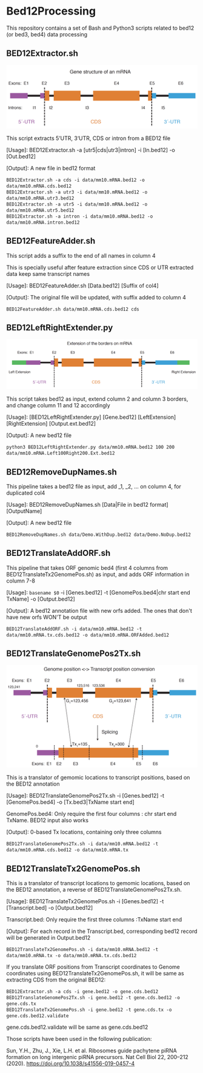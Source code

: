 # Bed12Processing
This repository contains a set of Bash and Python3 scripts related to bed12 (or bed3, bed4) data processing

## BED12Extractor.sh
![](images/GeneStructure.png)

This script extracts 5’UTR, 3‘UTR, CDS or intron from a BED12 file

[Usage]: BED12Extractor.sh -a [utr5|cds|utr3|intron] -i [In.bed12] -o [Out.bed12]

[Output]: A new file in bed12 format

```
BED12Extractor.sh -a cds -i data/mm10.mRNA.bed12 -o data/mm10.mRNA.cds.bed12
BED12Extractor.sh -a utr3 -i data/mm10.mRNA.bed12 -o data/mm10.mRNA.utr3.bed12
BED12Extractor.sh -a utr5 -i data/mm10.mRNA.bed12 -o data/mm10.mRNA.utr5.bed12
BED12Extractor.sh -a intron -i data/mm10.mRNA.bed12 -o data/mm10.mRNA.intron.bed12
```

## BED12FeatureAdder.sh

This script adds a suffix to the end of all names in column 4

This is specially useful after feature extraction since CDS or UTR extracted data keep same transcript names

[Usage]: BED12FeatureAdder.sh [Data.bed12] [Suffix of col4] 

[Output]: The original file will be updated, with suffix added to column 4

```
BED12FeatureAdder.sh data/mm10.mRNA.cds.bed12 cds
```

## BED12LeftRightExtender.py

![](images/BorderExtension.png)

This script takes bed12 as input, extend column 2 and column 3 borders, and change column 11 and 12 accordingly

[Usage]: [BED12LeftRightExtender.py] [Gene.bed12] [LeftExtension] [RightExtension] [Output.ext.bed12]

[Output]: A new bed12 file

```
python3 BED12LeftRightExtender.py data/mm10.mRNA.bed12 100 200 data/mm10.mRNA.Left100Right200.Ext.bed12
```

## BED12RemoveDupNames.sh

This pipeline takes a bed12 file as input, add _1, _2, ... on column 4, for duplicated col4

[Usage]: BED12RemoveDupNames.sh [Data|File in bed12 format] [OutputName] 

[Output]: A new bed12 file

```
BED12RemoveDupNames.sh data/Demo.WithDup.bed12 data/Demo.NoDup.bed12
```

## BED12TranslateAddORF.sh

This pipeline that takes ORF genomic bed4 (first 4 columns from BED12TranslateTx2GenomePos.sh) as input, and adds ORF information in column 7-8

[Usage]: `basename $0` -i [Genes.bed12] -t [GenomePos.bed4|chr start end TxName] -o [Output.bed12]

[Output]: A bed12 annotation file with new orfs added. The ones that don't have new orfs WON'T be output

```
BED12TranslateAddORF.sh -i data/mm10.mRNA.bed12 -t data/mm10.mRNA.tx.cds.bed12 -o data/mm10.mRNA.ORFAdded.bed12
```

## BED12TranslateGenomePos2Tx.sh

![](images/TxGenConversion.png)

This is a translator of gemomic locations to transcript positions, based on the BED12 annotation

[Usage]: BED12TranslateGenomePos2Tx.sh -i [Genes.bed12] -t [GenomePos.bed4] -o [Tx.bed3|TxName start end]

GenomePos.bed4: Only require the first four columns : chr start end TxName. BED12 input also works

[Output]: 0-based Tx locations, containing only three columns

```
BED12TranslateGenomePos2Tx.sh -i data/mm10.mRNA.bed12 -t data/mm10.mRNA.cds.bed12 -o data/mm10.mRNA.tx
```

## BED12TranslateTx2GenomePos.sh

This is a translator of transcript locations to gemomic locations, based on the BED12 annotation, a reverse of BED12TranslateGenomePos2Tx.sh.

[Usage]: BED12TranslateTx2GenomePos.sh -i [Genes.bed12] -t [Transcript.bed] -o [Output.bed12]

Transcript.bed: Only require the first three columns :TxName start end

[Output]: For each record in the Transcript.bed, corresponding bed12 record will be generated in Output.bed12

```
BED12TranslateTx2GenomePos.sh -i data/mm10.mRNA.bed12 -t data/mm10.mRNA.tx -o data/mm10.mRNA.tx.cds.bed12
```

If you translate ORF positions from Transcript coordinates to Genome coordinates using BED12TranslateTx2GenomePos.sh, it will be same as extracting CDS from the original BED12:

```
BED12Extractor.sh -a cds -i gene.bed12 -o gene.cds.bed12
BED12TranslateGenomePos2Tx.sh -i gene.bed12 -t gene.cds.bed12 -o gene.cds.tx
BED12TranslateTx2GenomePos.sh -i gene.bed12 -t gene.cds.tx -o gene.cds.bed12.validate
```
gene.cds.bed12.validate will be same as gene.cds.bed12

Those scripts have been used in the following publication:

Sun, Y.H., Zhu, J., Xie, L.H. et al. Ribosomes guide pachytene piRNA formation on long intergenic piRNA precursors. Nat Cell Biol 22, 200–212 (2020). https://doi.org/10.1038/s41556-019-0457-4
